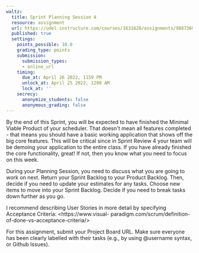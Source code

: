 ```yaml
---
waltz:
  title: Sprint Planning Session 4
  resource: assignment
  url: https://udel.instructure.com/courses/1631620/assignments/9887369
  published: true
  settings:
    points_possible: 10.0
    grading_type: points
    submission:
      submission_types:
      - online_url
    timing:
      due_at: April 26 2022, 1159 PM
      unlock_at: April 25 2022, 1200 AM
      lock_at: ''
    secrecy:
      anonymize_students: false
      anonymous_grading: false
---
```

By the end of this Sprint, you will be expected to have finished the Minimal Viable Product of your scheduler. That
doesn't mean all features completed - that means you should have a basic working application that shows off the big core
features. This will be critical since in Sprint Review 4 your team will be demoing your application to the entire class.
If you have already finished the core functionality, great! If not, then you know what you need to focus on this week.

During your Planning Session, you need to discuss what you are going to work on next. Return your Sprint Backlog to your
Product Backlog. Then, decide if you need to update your estimates for any tasks. Choose new items to move into your
Sprint Backlog. Decide if you need to break tasks down further as you go.

I recommend describing User Stories in more detail by specifying Acceptance Criteria: <https://www.visual-
paradigm.com/scrum/definition-of-done-vs-acceptance-criteria/>

For this assignment, submit your Project Board URL. Make sure everyone has been clearly labelled with their tasks (e.g.,
by using @username syntax, or Github Issues).